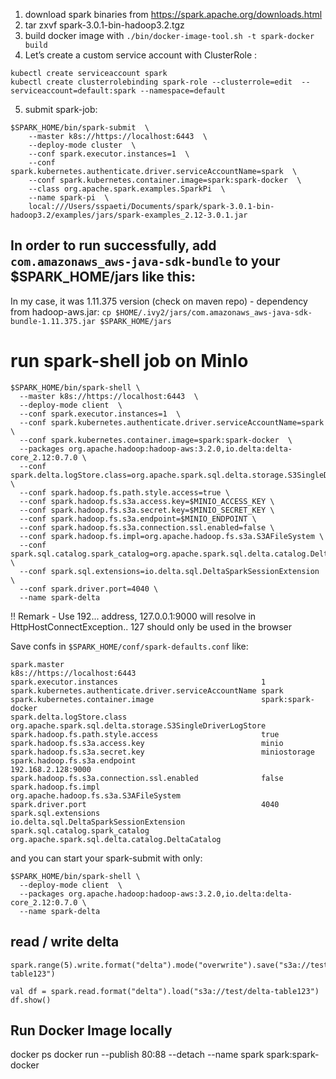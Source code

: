 <!-- https://medium.com/faun/apache-spark-on-kubernetes-docker-for-mac-2501cc72e659 -->


1. download spark binaries from https://spark.apache.org/downloads.html
2. tar zxvf spark-3.0.1-bin-hadoop3.2.tgz
3. build docker image with `./bin/docker-image-tool.sh -t spark-docker build`
4. Let’s create a custom service account with ClusterRole :
```
kubectl create serviceaccount spark
kubectl create clusterrolebinding spark-role --clusterrole=edit  --serviceaccount=default:spark --namespace=default
```

5. submit spark-job:
```
$SPARK_HOME/bin/spark-submit  \
    --master k8s://https://localhost:6443  \
    --deploy-mode cluster  \
    --conf spark.executor.instances=1  \
    --conf spark.kubernetes.authenticate.driver.serviceAccountName=spark  \
    --conf spark.kubernetes.container.image=spark:spark-docker  \
    --class org.apache.spark.examples.SparkPi  \
    --name spark-pi  \
    local:///Users/sspaeti/Documents/spark/spark-3.0.1-bin-hadoop3.2/examples/jars/spark-examples_2.12-3.0.1.jar
```

## In order to run successfully, add `com.amazonaws_aws-java-sdk-bundle` to your $SPARK_HOME/jars like this:

In my case, it was 1.11.375 version (check on maven repo) - dependency from hadoop-aws.jar:
`cp $HOME/.ivy2/jars/com.amazonaws_aws-java-sdk-bundle-1.11.375.jar $SPARK_HOME/jars`

# run spark-shell job on MinIo
```
$SPARK_HOME/bin/spark-shell \
  --master k8s://https://localhost:6443  \
  --deploy-mode client  \
  --conf spark.executor.instances=1  \
  --conf spark.kubernetes.authenticate.driver.serviceAccountName=spark  \
  --conf spark.kubernetes.container.image=spark:spark-docker  \
  --packages org.apache.hadoop:hadoop-aws:3.2.0,io.delta:delta-core_2.12:0.7.0 \
  --conf spark.delta.logStore.class=org.apache.spark.sql.delta.storage.S3SingleDriverLogStore \
  --conf spark.hadoop.fs.path.style.access=true \
  --conf spark.hadoop.fs.s3a.access.key=$MINIO_ACCESS_KEY \
  --conf spark.hadoop.fs.s3a.secret.key=$MINIO_SECRET_KEY \
  --conf spark.hadoop.fs.s3a.endpoint=$MINIO_ENDPOINT \
  --conf spark.hadoop.fs.s3a.connection.ssl.enabled=false \
  --conf spark.hadoop.fs.impl=org.apache.hadoop.fs.s3a.S3AFileSystem \
  --conf spark.sql.catalog.spark_catalog=org.apache.spark.sql.delta.catalog.DeltaCatalog \
  --conf spark.sql.extensions=io.delta.sql.DeltaSparkSessionExtension \
  --conf spark.driver.port=4040 \
  --name spark-delta
````
!! Remark - Use 192... address, 127.0.0.1:9000 will resolve in HttpHostConnectException.. 127 should only be used in the browser


Save confs in `$SPARK_HOME/conf/spark-defaults.conf` like:
```
spark.master                                            k8s://https://localhost:6443
spark.executor.instances                                1
spark.kubernetes.authenticate.driver.serviceAccountName spark
spark.kubernetes.container.image                        spark:spark-docker
spark.delta.logStore.class                              org.apache.spark.sql.delta.storage.S3SingleDriverLogStore
spark.hadoop.fs.path.style.access                       true
spark.hadoop.fs.s3a.access.key                          minio
spark.hadoop.fs.s3a.secret.key                          miniostorage
spark.hadoop.fs.s3a.endpoint                            192.168.2.128:9000
spark.hadoop.fs.s3a.connection.ssl.enabled              false
spark.hadoop.fs.impl                                    org.apache.hadoop.fs.s3a.S3AFileSystem
spark.driver.port                                       4040
spark.sql.extensions                                    io.delta.sql.DeltaSparkSessionExtension
spark.sql.catalog.spark_catalog                         org.apache.spark.sql.delta.catalog.DeltaCatalog
```
and you can start your spark-submit with only:
```
$SPARK_HOME/bin/spark-shell \
  --deploy-mode client  \
  --packages org.apache.hadoop:hadoop-aws:3.2.0,io.delta:delta-core_2.12:0.7.0 \
  --name spark-delta
```

## read / write delta
```
spark.range(5).write.format("delta").mode("overwrite").save("s3a://test/delta-table123")

val df = spark.read.format("delta").load("s3a://test/delta-table123")
df.show()
```


## Run Docker Image locally
docker ps
docker run --publish 80:88 --detach --name spark spark:spark-docker

